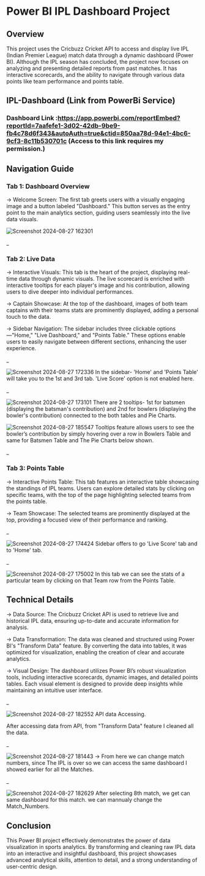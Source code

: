 
# Power BI IPL Dashboard Project
## Overview
This project uses the Cricbuzz Cricket API to access and display live IPL (Indian Premier League) match data through a dynamic dashboard (Power BI). Although the IPL season has concluded, the project now focuses on analyzing and presenting detailed reports from past matches. It has interactive scorecards, and the ability to navigate through various data points like team performance and points table.



## IPL-Dashboard (Link from PowerBi Service)

### Dashboard Link :https://app.powerbi.com/reportEmbed?reportId=7aafefe1-3d02-42db-9be9-fb4c78d6f343&autoAuth=true&ctid=850aa78d-94e1-4bc6-9cf3-8c11b530701c (Access to this link requires my permission.)
   


## Navigation Guide
### Tab 1: Dashboard Overview

-> Welcome Screen: The first tab greets users with a visually engaging image and a button labeled "Dashboard." This button serves as the entry point to the main analytics section, guiding users seamlessly into the live data visuals.



![Screenshot 2024-08-27 162301](https://github.com/user-attachments/assets/b71d3cbb-18fd-4d41-ae46-9a86f1587131)

_

### Tab 2: Live Data
-> Interactive Visuals: This tab is the heart of the project, displaying real-time data through dynamic visuals. The live scorecard is enriched with interactive tooltips for each player's image and his contribution, allowing users to dive deeper into individual performances.

-> Captain Showcase: At the top of the dashboard, images of both team captains with their teams stats are prominently displayed, adding a personal touch to the data.

-> Sidebar Navigation: The sidebar includes three clickable options—"Home," "Live Dashboard," and "Points Table." These options enable users to easily navigate between different sections, enhancing the user experience.

_

![Screenshot 2024-08-27 172336](https://github.com/user-attachments/assets/069ff395-0c9c-41c7-a0ea-6b57d92c9c96)
In the sidebar- 'Home' and 'Points Table' will take you to the 1st and 3rd tab. 'Live Score' option is not enabled here.

_ 

![Screenshot 2024-08-27 173101](https://github.com/user-attachments/assets/63432431-f48d-449a-9105-b842a18d34e1)
There are 2 tooltips- 1st for batsmen (displaying the batsman's contribution) and 2nd for bowlers (displaying the bowler's contribution) connected to the both tables and Pie Charts.

![Screenshot 2024-08-27 185547](https://github.com/user-attachments/assets/a0f2f075-0f83-41ba-b8ae-402487a1031d)
Tooltips feature allows users to see the bowler’s contribution by simply hovering over a row in Bowlers Table and same for Batsmen Table and The Pie Charts below shown.

_

### Tab 3: Points Table
-> Interactive Points Table: This tab features an interactive table showcasing the standings of IPL teams. Users can explore detailed stats by clicking on specific teams, with the top of the page highlighting selected teams from the points table.

-> Team Showcase: The selected teams are prominently displayed at the top, providing a focused view of their performance and ranking.

_

![Screenshot 2024-08-27 174424](https://github.com/user-attachments/assets/0ced663d-fa50-4533-8c8b-ea7db1ab3566)
Sidebar offers to go 'Live Score' tab and to 'Home' tab.

_

![Screenshot 2024-08-27 175002](https://github.com/user-attachments/assets/c01cf882-ca0d-4382-b8be-520fc4e79a13)
In this tab we can see the stats of a particular team by clicking on that Team row from the Points Table.

## Technical Details
-> Data Source: The Cricbuzz Cricket API is used to retrieve live and historical IPL data, ensuring up-to-date and accurate information for analysis.

-> Data Transformation: The data was cleaned and structured using Power BI's "Transform Data" feature. By converting the data into tables, it was optimized for visualization, enabling the creation of clear and accurate analytics.

-> Visual Design: The dashboard utilizes Power BI’s robust visualization tools, including interactive scorecards, dynamic images, and detailed points tables. Each visual element is designed to provide deep insights while maintaining an intuitive user interface.

_

![Screenshot 2024-08-27 182552](https://github.com/user-attachments/assets/978aa4ea-701c-4577-ac71-c7a27d3588fe)
API data Accessing.

After accessing data from API, from "Transform Data" feature I cleaned all the data.

_

![Screenshot 2024-08-27 181443](https://github.com/user-attachments/assets/4014403c-d3c9-45e5-ba4f-00a154a597be)
-> From here we can change match numbers, since The IPL is over so we can access the same dashboard I showed earlier for all the Matches.

_

![Screenshot 2024-08-27 182629](https://github.com/user-attachments/assets/e5c1fd2a-d36d-42bf-a016-39a846045dca)
After selecting 8th match, we get can same dashboard for this match.
we can mannualy change the Match_Numbers.

## Conclusion
This Power BI project effectively demonstrates the power of data visualization in sports analytics. By transforming and cleaning raw IPL data into an interactive and insightful dashboard, this project showcases advanced analytical skills, attention to detail, and a strong understanding of user-centric design.
